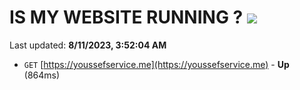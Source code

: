 # IS MY WEBSITE RUNNING ? [![](https://img.shields.io/static/v1?label=Sponsor&message=%E2%9D%A4&logo=GitHub&color=%23fe8e86)](https://github.com/sponsors/<username>)

Last updated: **8/11/2023, 3:52:04 AM**

- `GET` [https://youssefservice.me](https://youssefservice.me) - **Up** (864ms)
